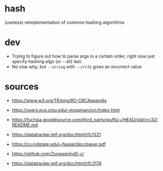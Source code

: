# hash
(useless) reimplementation of common hashing algorithms

# dev
- Trying to figure out how to parse args in a certain order, right now just specify hashing algo (or --all) last.
- No clue why, but `--string` with `--crc32` gives an incorrect value

# sources
- https://www.w3.org/TR/png/#D-CRCAppendix
- https://users.ece.cmu.edu/~koopman/crc/index.html
- https://fuchsia.googlesource.com/third_party/wuffs/+/HEAD/std/crc32/README.md

- https://datatracker.ietf.org/doc/html/rfc1321
- https://cs.indstate.edu/~fsagar/doc/paper.pdf
- https://github.com/Zunawe/md5-c/

- https://datatracker.ietf.org/doc/html/rfc3174 
